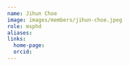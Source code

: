 ```yaml
---
name: Jihun Choe
image: images/members/jihun-choe.jpeg
role: msphd
aliases:
links:
  home-page: 
  orcid: 
---
```

